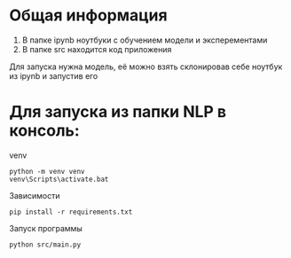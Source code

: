 # Общая информация
1. В папке ipynb ноутбуки с обучением модели и эксперементами
2. В папке src находится код приложения

Для запуска нужна модель, её можно взять склонировав себе ноутбук из ipynb и запустив его

# Для запуска из папки NLP в консоль:
venv
```
python -m venv venv
venv\Scripts\activate.bat
```
Зависимости
```
pip install -r requirements.txt
```

Запуск программы
```
python src/main.py
```
